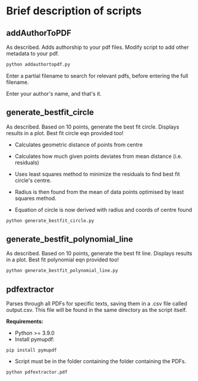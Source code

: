 # Brief description of scripts

## addAuthorToPDF
As described. Adds authorship to your pdf files. Modify script to add other metadata to your pdf.

```python
python addauthortopdf.py
```
Enter a partial filename to search for relevant pdfs, before entering the full filename.

Enter your author's name, and that's it.

## generate_bestfit_circle
As described. Based on 10 points, generate the best fit circle. Displays results in a plot. Best fit circle eqn provided too!

- Calculates geometric distance of points from centre

- Calculates how much given points deviates from mean distance (i.e. residuals) 

- Uses least squares method to minimize the residuals to find best fit circle's centre. 

- Radius is then found from the mean of data points optimised by least squares method.

- Equation of circle is now derived with radius and coords of centre found

```python
python generate_bestfit_circle.py
```

## generate_bestfit_polynomial_line
As described. Based on 10 points, generate the best fit line. Displays results in a plot. Best fit polynomial eqn provided too!

```python
python generate_bestfit_polynomial_line.py
```
## pdfextractor
Parses through all PDFs for specific texts, saving them in a .csv file called output.csv. This file will be found in the same directory as the script itself.

**Requirements:** 

* Python >= 3.9.0
* Install pymupdf:
```
pip install pymupdf
```
* Script must be in the folder containing the folder containing the PDFs. 

```python
python pdfextractor.pdf
```
